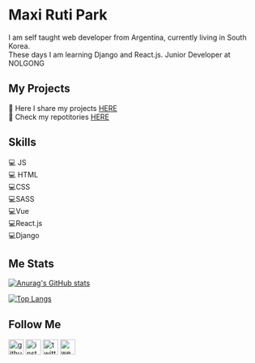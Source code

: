 # Maxi Ruti Park

I am self taught web developer from Argentina, currently living in South Korea.  
These days I am learning Django and React.js. Junior Developer at NOLGONG

## My Projects
:low_brightness: Here I share my projects [HERE](https://my-portfolio-blog-website.netlify.app/)  
:low_brightness: Check my repotitories [HERE](https://github.com/maxrpark?tab=repositories)  
## Skills

:computer: JS  
:computer: HTML  
:computer:CSS  
:computer:SASS  
:computer:Vue    
:computer:React.js     
:computer:Django

## Me Stats

  
[![Anurag's GitHub stats](https://github-readme-stats.vercel.app/api?username=maxrpark)](https://my-portfolio-blog-website.netlify.app/)

[![Top Langs](https://github-readme-stats.vercel.app/api/top-langs/?username=maxrpark)](https://my-portfolio-blog-website.netlify.app/)

## Follow Me

[<img  src='https://cdn.jsdelivr.net/npm/simple-icons@3.0.1/icons/github.svg' alt='github' height='30'>](https://github.com/https://github.com/maxrpark)      [<img src='https://cdn.jsdelivr.net/npm/simple-icons@3.0.1/icons/instagram.svg' alt='instagram' height='30'>](https://www.instagram.com/https://www.instagram.com/maxi.r.park//)     [<img src='https://cdn.jsdelivr.net/npm/simple-icons@3.0.1/icons/twitter.svg' alt='twitter' height='30'>](https://twitter.com/https://twitter.com/MaxCodeJourney)      [<img src='https://cdn.jsdelivr.net/npm/simple-icons@3.0.1/icons/icloud.svg' alt='website' height='30'>](https://vegetarianoencorea.com/)  
 
